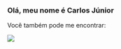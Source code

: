 ### Olá, meu nome é Carlos Júnior

Você também pode me encontrar:

  <a href="https://linkedin.com/in/carlosjuniorcarjun">
    <img src="https://img.shields.io/badge/linkedin-%230077B5.svg?style=for-the-badge&logo=linkedin&logoColor=white">
  </a>

